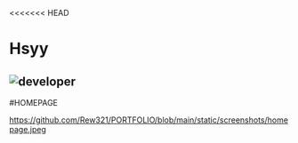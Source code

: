 <<<<<<< HEAD
# Hsyy
![developer](https://img.shields.io/badge/Developed%20By%20%3A-Andrew%20Aoki-red)
---

#HOMEPAGE

https://github.com/Rew321/PORTFOLIO/blob/main/static/screenshots/homepage.jpeg
